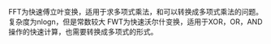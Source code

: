 FFT为快速傅立叶变换，适用于求多项式乘法，和可以转换成多项式乘法的问题。复杂度为nlogn，但是常数较大
FWT为快速沃尔什变换，适用于XOR，OR，AND操作的快速计算，也需要转换成多项式的形式。
